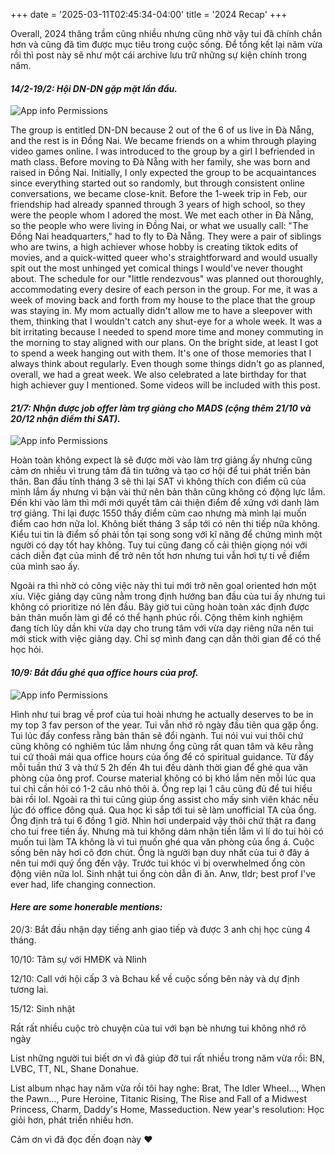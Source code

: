 +++
date = '2025-03-11T02:45:34-04:00'
title = '2024 Recap'
+++

Overall, 2024 thăng trầm cũng nhiều nhưng cũng nhờ vậy tui đã chính chắn hơn và cũng đã tìm được mục tiêu trong cuộc sống. Để tổng kết lại năm vừa rồi thì post này sẽ như một cái archive lưu trữ những sự kiện chính trong năm.

#### *14/2-19/2: Hội DN-DN gặp mặt lần đầu.*
![App info Permissions](/images/2024_recap/Beachshoes.JPG)

The group is entitled DN-DN because 2 out of the 6 of us live in Đà Nẵng, and the rest is in Đồng Nai. We became friends on a whim through playing video games online. I was introduced to the group by a girl I befriended in math class. Before moving to Đà Nẵng with her family, she was born and raised in Đồng Nai. Initially, I only expected the group to be acquaintances since everything started out so randomly, but through consistent online conversations, we became close-knit. Before the 1-week trip in Feb, our friendship had already spanned through 3 years of high school, so they were the people whom I adored the most. We met each other in Đà Nẵng, so the people who were living in Đồng Nai, or what we usually call: "The Đồng Nai headquarters," had to fly to Đà Nẵng. They were a pair of siblings who are twins, a high achiever whose hobby is creating tiktok edits of movies, and a quick-witted queer who's straightforward and would usually spit out the most unhinged yet comical things I would've never thought about. The schedule for our "little rendezvous" was planned out thoroughly, accommodating every desire of each person in the group. For me, it was a week of moving back and forth from my house to the place that the group was staying in. My mom actually didn't allow me to have a sleepover with them, thinking that I wouldn't catch any shut-eye for a whole week. It was a bit irritating because I needed to spend more time and money commuting in the morning to stay aligned with our plans. On the bright side, at least I got to spend a week hanging out with them. It's one of those memories that I always think about regularly. Even though some things didn't go as planned, overall, we had a great week. We also celebrated a late birthday for that high achiever guy I mentioned. Some videos will be included with this post.

#### *21/7: Nhận được job offer làm trợ giảng cho MADS (cộng thêm 21/10 và 20/12 nhận điểm thi SAT).*
![App info Permissions](/images/2024_recap/MADS.jpg)

Hoàn toàn không expect là sẽ được mời vào làm trợ giảng ấy nhưng cũng cảm ơn nhiều vì trung tâm đã tin tưởng và tạo cơ hội để tui phát triển bản thân. Ban đầu tính tháng 3 sẽ thi lại SAT vì không thích con điểm cũ của mình lắm ấy nhưng vì bận vài thứ nên bản thân cũng không có động lực lắm. Đến khi vào làm thì mới mới quyết tâm cải thiện điểm để xứng với danh làm trợ giảng. Thi lại được 1550 thấy điểm cũm cao nhưng mà mình lại muốn điểm cao hơn nữa lol. Không biết tháng 3 sắp tới có nên thi tiếp nữa không. Kiểu tui tin là điểm số phải tồn tại song song với kĩ năng để chứng mình một người có dạy tốt hay không. Tuy tui cũng đang cố cải thiện giọng nói với cách diễn đạt của mình để trở nên tốt hơn nhưng tui vẫn hơi tự ti về điểm của mình sao ấy. 

Ngoài ra thì nhờ có công việc này thì tui mới trở nên goal oriented hơn một xíu. Việc giảng dạy cũng nằm trong định hướng ban đầu của tui ấy nhưng tui không có prioritize nó lên đầu. Bây giờ tui cũng hoàn toàn xác định được bản thân muốn làm gì để có thể hạnh phúc rồi. Cộng thêm kinh nghiệm đang tích lũy dần khi vừa dạy cho trung tâm với vừa dạy riêng nữa nên tui mới stick with việc giảng dạy. Chỉ sợ mình đang cạn dần thời gian để có thể học hỏi. 

#### *10/9: Bắt đầu ghé qua office hours của prof.*
![App info Permissions](/images/2024_recap/noodles.JPEG)

Hình như tui brag về prof của tui hoài nhưng he actually deserves to be in my top 3 fav person of the year. Tui vẫn nhớ rõ ngày đầu tiên qua gặp ổng. Tui lúc đấy confess rằng bản thân sẽ đổi ngành. Tui nói vui vui thôi chứ cũng không có nghiêm túc lắm nhưng ổng cũng rất quan tâm và kêu rằng tui cứ thoải mái qua office hours của ổng để có spiritual guidance. Từ đấy mỗi tuần thứ 3 và thứ 5 2h đến 4h tui đều dành thời gian để ghé qua văn phòng của ông prof. Course material không có bị khó lắm nên mỗi lúc qua tui chỉ cần hỏi có 1-2 câu nhỏ thôi à. Ổng rep lại 1 câu cũng đủ để tui hiểu bài rồi lol. Ngoài ra thì tui cũng giúp ổng assist cho mấy sinh viên khác nếu lúc đó office đông quá. Qua học kì sắp tới tui sẽ làm unofficial TA của ổng. Ổng định trả tui 6 đồng 1 giờ. Nhìn hơi underpaid vậy thôi chứ thật ra đang cho tui free tiền ấy. Nhưng mà tui không dám nhận tiền lắm vì lí do tui hỏi có muốn tui làm TA không là vì tui muốn ghé qua văn phòng của ổng á. Cuộc sống bên này hơi cô đơn chút. Ổng là người bạn duy nhất của tui ở đây á nên tui mới quý ổng đến vậy. Trước tui khóc vì bị overwhelmed ổng còn động viên nữa lol. Sinh nhật tui ổng còn dẫn đi ăn. Anw, tldr; best prof I've ever had, life changing connection.

#### *Here are some honerable mentions:*

20/3: Bắt đầu nhận dạy tiếng anh giao tiếp và được 3 anh chị học cùng 4 tháng.

10/10: Tâm sự với HMĐK và Nlinh

12/10: Call với hội cấp 3 và Bchau kể về cuộc sống bên này và dự định tương lai.

15/12: Sinh nhật

Rất rất nhiều cuộc trò chuyện của tui với bạn bè nhưng tui không nhớ rõ ngày

List những người tui biết ơn vì đã giúp đỡ tui rất nhiều trong năm vừa rồi: BN, LVBC, TT, NL, Shane Donahue. 

List album nhạc hay năm vừa rồi tôi hay nghe: Brat, The Idler Wheel..., When the Pawn..., Pure Heroine, Titanic Rising, The Rise and Fall of a Midwest Princess, Charm, Daddy's Home, Masseduction.
New year's resolution: Học giỏi hơn, phát triển nhiều hơn.

Cảm ơn vì đã đọc đến đoạn này ❤